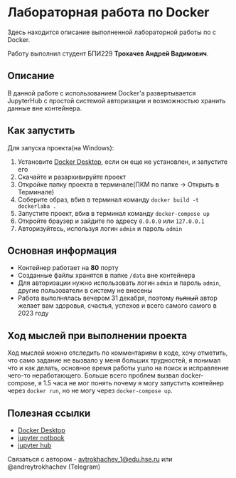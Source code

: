 # Лабораторная работа по Docker

Здесь находится описание выполненной лабораторной работы по с Docker.  

Работу выполнил студент БПИ229 **Трохачев Андрей Вадимович**.

## Описание

В данной работе с использованием Docker'a развертывается JupyterHub с простой системой авторизации и возможностью хранить данные вне контейнера.


## Как запустить

Для запуска проекта(на Windows):

1. Установите [Docker Desktop](https://www.docker.com/products/docker-desktop/), если он еще не установлен, и запустите его
2. Скачайте и разархивируйте проект
3. Откройке папку проекта в терминале(ПКМ по папке -> Открыть в Терминале)
4. Соберите образ, вбив в терминал команду `docker build -t dockerlaba .`
5. Запустите проект, вбив в терминал команду `docker-compose up`
6. Откройте браузер и зайдите по адресу `0.0.0.0` или `127.0.0.1`
7. Авторизуйтесь, используя логин `admin` и пароль `admin`

## Основная информация

- Контейнер работает на **80** порту
- Созданные файлы хранятся в папке `/data` вне контейнера
- Для авторизации нужно использовать логин `admin` и пароль `admin`, другие пользователи в систему не внесены
- Работа выполнялась вечером 31 декабря, поэтому ~~пьяный~~ автор желает вам здоровья, счастья, успехов и всего самого самого в 2023 году

## Ход мыслей при выполнении проекта

Ход мыслей можно отследить по комментариям в коде, хочу отметить, что само задание не вызвало у меня больших трудностей,
я понимал что и как делать, основное время работы ушло на поиск и исправление чего-то неработающего. Больше всего проблем вызвал docker-compose,
я 1.5 часа не мог понять почему я могу запустить контейнер через `docker run`, но не могу через `docker-compose up`.

## Полезная ссылки

- [Docker Desktop](https://www.docker.com/products/docker-desktop/)
- [jupyter notbook](https://jupyter.org/)
- [jupyter hub](https://jupyter.org/hub)

Связаться с автором - avtrokhachev_1@edu.hse.ru или @andreytrokhachev (Telegram)